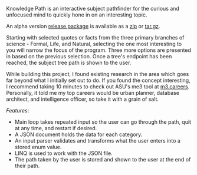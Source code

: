 Knowledge Path is an interactive subject pathfinder for the curious and unfocused mind to quickly hone in on an interesting topic.

An alpha version [release package](https://github.com/sourcenrao/KnowledgePath/releases) is available as a [zip](https://github.com/sourcenrao/KnowledgePath/archive/refs/tags/v0.2-alpha.zip) or [tar.gz](https://github.com/sourcenrao/KnowledgePath/archive/refs/tags/v0.2-alpha.tar.gz).

Starting with selected quotes or facts from the three primary branches of science - Formal, Life, and Natural, selecting the one most interesting to you will narrow the focus of the program.
Three more options are presented in based on the previous selection. Once a tree's endpoint has been reached, the subject tree path is shown to the user.

While building this project, I found existing research in the area which goes far beyond what I initially set out to do.
If you found the concept interesting, I recommend taking 10 minutes to check out ASU's me3 tool at [m3.careers](https://me3.careers/asu/landing).
Personally, it told me my top careers would be urban planner, database architect, and intelligence officer, so take it with a grain of salt.

_Features_:

* Main loop takes repeated input so the user can go through the path, quit at any time, and restart if desired.
* A JSON document holds the data for each category.
* An input parser validates and transforms what the user enters into a stored enum value.
* LINQ is used to work with the JSON file.
* The path taken by the user is stored and shown to the user at the end of their path.
